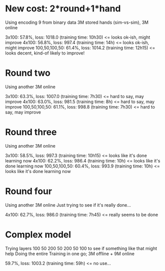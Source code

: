# New cost: 2\*round+1\*hand
Using encoding 9 from binary data
3M stored hands (sim-vs-sim), 3M online

3x100: 57.8%, loss: 1018.0 (training time: 10h30) <= looks ok-ish, might improve
4x100: 56.8%, loss: 997.4 (training time: 14h) <= looks ok-ish, might improve
100,50,100,50: 61.4%, loss: 1014.2 (training time: 12h15) <= looks decent, kind-of likely to improve!

# Round two
Using another 3M online

3x100: 63.3%, loss: 1007.0 (training time: 7h30) <= hard to say, may improve
4x100: 63.0%, loss: 981.5 (training time: 8h) <= hard to say, may improve
100,50,100,50: 61.1%, loss: 998.8 (training time: 7h30) <= hard to say, may improve

# Round three
Using another 3M online

3x100: 58.5%, loss: 997.3 (training time: 10h15) <= looks like it's done learning now
4x100: 62.2%, loss: 986.4 (training time: 10h) <= looks like it's done learning now
100,50,100,50: 60.4%, loss: 993.9 (training time: 10h) <= looks like it's done learning now

# Round four
Using another 3M online
Just trying to see if it's really done...

4x100: 62.7%, loss: 986.0 (training time: 7h45) <= really seems to be done

# Complex model
Trying layers 100 50 200 50 200 50 100 to see if something like that might help
Doing the entire Training in one go; 3M offline + 9M online

59.7%, loss: 1003.2 (training time: 59h) <= no use...


